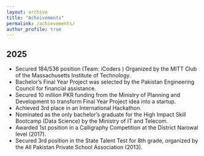 ```yaml
---
layout: archive
title: "Acheivements"
permalink: /achievements/
author_profile: true
---
```


## 2025
* Secured 184/536 position (Team: iCoders ) Organized by the MITT Club of the Massachusetts Institute of Technology.
* Bachelor’s Final Year Project was selected by the Pakistan Engineering Council for financial assistance.
* Secured 10 million PKR funding from the Ministry of Planning and Development to transform Final Year Project idea into a startup.
* Achieved 3rd place in an International Hackathon.
* Nominated as the only bachelor’s graduate for the High Impact Skill Bootcamp (Data Science) by the Ministry of IT and Telecom.
* Awarded 1st position in a Calligraphy Competition at the District Narowal level (2017).
* Secured 3rd position in the State Talent Test for 8th grade, organized by the All Pakistan Private School Association (2013).
